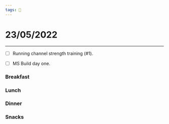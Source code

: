 ```yaml
---
tags: 📆
---
```


# 23/05/2022
---

- [ ] Running channel strength training (#1).
- [ ] MS Build day one.


### Breakfast


### Lunch


### Dinner


### Snacks

